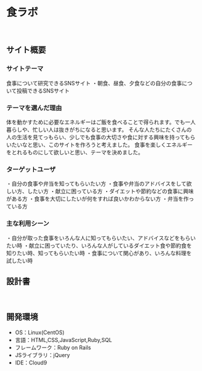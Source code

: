 # 食ラボ
​
## サイト概要
### サイトテーマ
<!--何を『目的』とし、どのような『分類』なのかを簡潔に書く-->
食事について研究できるSNSサイト
・朝食、昼食、夕食などの自分の食事について投稿できるSNSサイト

### テーマを選んだ理由
<!--なぜこのようなテーマにしたかを説明する-->
体を動かすために必要なエネルギーはご飯を食べることで得られます。でも一人暮らしや、忙しい人は抜きがちになると思います。
そんな人たちにたくさんの人の生活を見てっもらい、少しでも食事の大切さや食に対する興味を持ってもらいたいなと思い、このサイトを作ろうと考えました。
食事を楽しくエネルギーをとれるものにして欲しいと思い、テーマを決めました。
​
### ターゲットユーザ
<!--誰に使ってもらうかを具体的に記載する-->
・自分の食事や弁当を知ってもらいたい方
・食事や弁当のアドバイスをして欲しい方、したい方
・献立に困っている方
・ダイエットや節約などの食事に興味がある方
・食事を大切にしたいが何をすれば良いかわからない方
・弁当を作っている方
​
### 主な利用シーン
<!--どのような時に使うのかの状況を記載すること-->
・自分が取った食事をいろんな人に知ってもらいたい、アドバイスなどをもらいたい時
・献立に困っていたり、いろんな人がしているダイエット食や節約食を知りたい時、知ってもらいたい時
・食事について関心があり、いろんな料理を試したい時
​
## 設計書
<!--テーマを設定・提出する時点では不要です-->
​
## 開発環境
- OS：Linux(CentOS)
- 言語：HTML,CSS,JavaScript,Ruby,SQL
- フレームワーク：Ruby on Rails
- JSライブラリ：jQuery
- IDE：Cloud9
​
